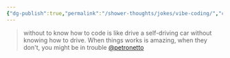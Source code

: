 ```yaml
---
{"dg-publish":true,"permalink":"/shower-thoughts/jokes/vibe-coding/","created":"2025-07-09T21:27:54.249-05:00","updated":"2025-07-09T14:02:43.000-05:00"}
---
```


> without to know how to code is like drive a self-driving car without knowing how to drive. When things works is amazing, when they don't, you might be in trouble
> [@petronetto](https://www.youtube.com/@petronetto)

